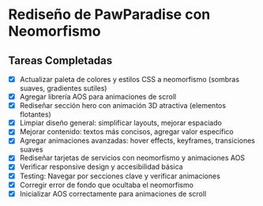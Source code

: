 # Rediseño de PawParadise con Neomorfismo

## Tareas Completadas
- [x] Actualizar paleta de colores y estilos CSS a neomorfismo (sombras suaves, gradientes sutiles)
- [x] Agregar librería AOS para animaciones de scroll
- [x] Rediseñar sección hero con animación 3D atractiva (elementos flotantes)
- [x] Limpiar diseño general: simplificar layouts, mejorar espaciado
- [x] Mejorar contenido: textos más concisos, agregar valor específico
- [x] Agregar animaciones avanzadas: hover effects, keyframes, transiciones suaves
- [x] Rediseñar tarjetas de servicios con neomorfismo y animaciones AOS
- [x] Verificar responsive design y accesibilidad básica
- [x] Testing: Navegar por secciones clave y verificar animaciones
- [x] Corregir error de fondo que ocultaba el neomorfismo
- [x] Inicializar AOS correctamente para animaciones de scroll
